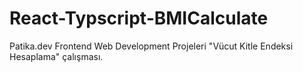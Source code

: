 # React-Typscript-BMICalculate
Patika.dev Frontend Web Development Projeleri  "Vücut Kitle Endeksi Hesaplama" çalışması.
